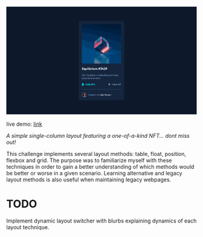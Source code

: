 ![live demo screenshot of NFT preview card](/assets/img/004-nft-preview-card-big.gif)

live demo: [link](https://trentslaton.github.io/Front-End-Mentor/_challenges/004-nft-preview-card/index.html)

_A simple single-column layout featuring a one-of-a-kind NFT... dont miss out!_

This challenge implements several layout methods: table, float, position, flexbox and grid. The purpose was to familiarize myself with these techniques in order to gain a better understanding of which methods would be better or worse in a given scenario. Learning alternative and legacy layout methods is also useful when maintaining legacy webpages.

# TODO

Implement dynamic layout switcher with blurbs explaining dynamics of each layout technique.
